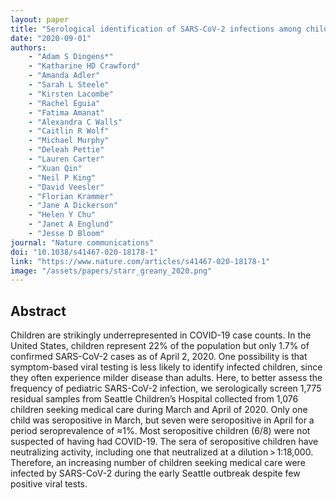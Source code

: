```yaml
---
layout: paper
title: "Serological identification of SARS-CoV-2 infections among children visiting a hospital during the initial Seattle outbreak"
date: "2020-09-01"
authors: 
    - "Adam S Dingens*"
    - "Katharine HD Crawford"
    - "Amanda Adler"
    - "Sarah L Steele"
    - "Kirsten Lacombe"
    - "Rachel Eguia"
    - "Fatima Amanat"
    - "Alexandra C Walls"
    - "Caitlin R Wolf"
    - "Michael Murphy"
    - "Deleah Pettie"
    - "Lauren Carter"
    - "Xuan Qin"
    - "Neil P King"
    - "David Veesler"
    - "Florian Krammer"
    - "Jane A Dickerson"
    - "Helen Y Chu"
    - "Janet A Englund"
    - "Jesse D Bloom"
journal: "Nature communications"
doi: "10.1038/s41467-020-18178-1"
link: "https://www.nature.com/articles/s41467-020-18178-1"
image: "/assets/papers/starr_greany_2020.png"
---
```


## Abstract

Children are strikingly underrepresented in COVID-19 case counts. In the United States, children represent 22% of the population but only 1.7% of confirmed SARS-CoV-2 cases as of April 2, 2020. One possibility is that symptom-based viral testing is less likely to identify infected children, since they often experience milder disease than adults. Here, to better assess the frequency of pediatric SARS-CoV-2 infection, we serologically screen 1,775 residual samples from Seattle Children’s Hospital collected from 1,076 children seeking medical care during March and April of 2020. Only one child was seropositive in March, but seven were seropositive in April for a period seroprevalence of ≈1%. Most seropositive children (6/8) were not suspected of having had COVID-19. The sera of seropositive children have neutralizing activity, including one that neutralized at a dilution > 1:18,000. Therefore, an increasing number of children seeking medical care were infected by SARS-CoV-2 during the early Seattle outbreak despite few positive viral tests.
